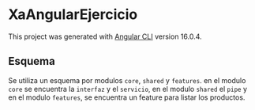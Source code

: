 # XaAngularEjercicio

This project was generated with [Angular CLI](https://github.com/angular/angular-cli) version 16.0.4.

## Esquema
Se utiliza un esquema por modulos `core`, `shared` y `features`. en el modulo `core` se encuentra
la `interfaz` y el `servicio`, en el modulo `shared` el `pipe` y en el modulo `features`, se encuentra un feature para listar los productos.
